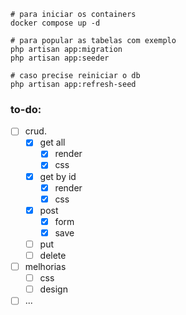 
```
# para iniciar os containers
docker compose up -d

# para popular as tabelas com exemplo
php artisan app:migration
php artisan app:seeder

# caso precise reiniciar o db
php artisan app:refresh-seed
```

###  to-do:
- [ ] crud.
    - [x] get all
        - [x] render
        - [x] css
    - [x] get by id
        - [x] render
        - [x] css
    - [x] post
        - [x] form
        - [x] save
    - [ ] put
    - [ ] delete
- [ ] melhorias
    - [ ] css
    - [ ] design
- [ ] ...
